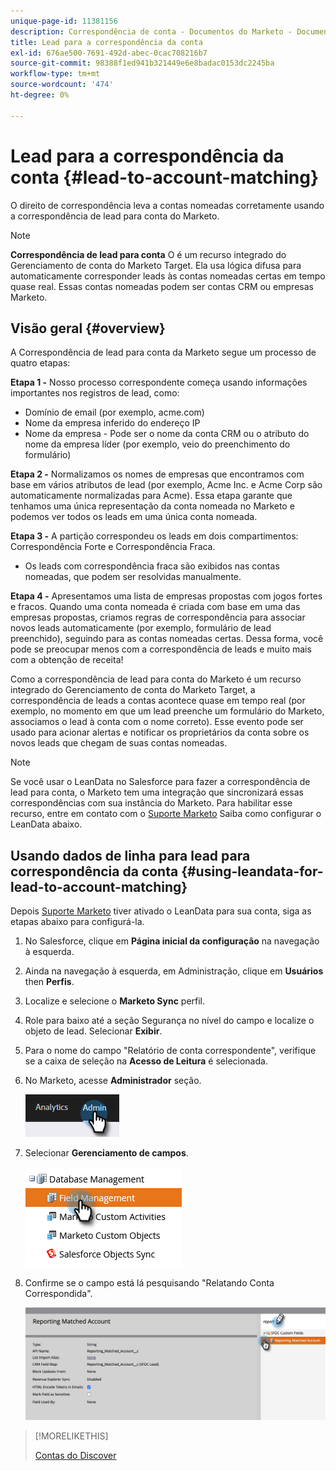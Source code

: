 ```yaml
---
unique-page-id: 11381156
description: Correspondência de conta - Documentos do Marketo - Documentação do produto
title: Lead para a correspondência da conta
exl-id: 676ae500-7691-492d-abec-0cac708216b7
source-git-commit: 98388f1ed941b321449e6e8badac0153dc2245ba
workflow-type: tm+mt
source-wordcount: '474'
ht-degree: 0%

---
```


# Lead para a correspondência da conta {#lead-to-account-matching}

O direito de correspondência leva a contas nomeadas corretamente usando a correspondência de lead para conta do Marketo.

>[!NOTE]
>
>**Correspondência de lead para conta** O é um recurso integrado do Gerenciamento de conta do Marketo Target. Ela usa lógica difusa para automaticamente corresponder leads às contas nomeadas certas em tempo quase real. Essas contas nomeadas podem ser contas CRM ou empresas Marketo.

## Visão geral {#overview}

A Correspondência de lead para conta da Marketo segue um processo de quatro etapas:

**Etapa 1 -** Nosso processo correspondente começa usando informações importantes nos registros de lead, como:

* Domínio de email (por exemplo, acme.com)
* Nome da empresa inferido do endereço IP
* Nome da empresa - Pode ser o nome da conta CRM ou o atributo do nome da empresa líder (por exemplo, veio do preenchimento do formulário)

**Etapa 2 -** Normalizamos os nomes de empresas que encontramos com base em vários atributos de lead (por exemplo, Acme Inc. e Acme Corp são automaticamente normalizadas para Acme). Essa etapa garante que tenhamos uma única representação da conta nomeada no Marketo e podemos ver todos os leads em uma única conta nomeada.

**Etapa 3 -** A partição correspondeu os leads em dois compartimentos: Correspondência Forte e Correspondência Fraca.

* Os leads com correspondência fraca são exibidos nas contas nomeadas, que podem ser resolvidas manualmente.

**Etapa 4 -** Apresentamos uma lista de empresas propostas com jogos fortes e fracos. Quando uma conta nomeada é criada com base em uma das empresas propostas, criamos regras de correspondência para associar novos leads automaticamente (por exemplo, formulário de lead preenchido), seguindo para as contas nomeadas certas. Dessa forma, você pode se preocupar menos com a correspondência de leads e muito mais com a obtenção de receita!

Como a correspondência de lead para conta do Marketo é um recurso integrado do Gerenciamento de conta do Marketo Target, a correspondência de leads a contas acontece quase em tempo real (por exemplo, no momento em que um lead preenche um formulário do Marketo, associamos o lead à conta com o nome correto). Esse evento pode ser usado para acionar alertas e notificar os proprietários da conta sobre os novos leads que chegam de suas contas nomeadas.

>[!NOTE]
>
>Se você usar o LeanData no Salesforce para fazer a correspondência de lead para conta, o Marketo tem uma integração que sincronizará essas correspondências com sua instância do Marketo. Para habilitar esse recurso, entre em contato com o [Suporte Marketo](https://nation.marketo.com/t5/Support/ct-p/Support) Saiba como configurar o LeanData abaixo.

## Usando dados de linha para lead para correspondência da conta {#using-leandata-for-lead-to-account-matching}

Depois [Suporte Marketo](https://nation.marketo.com/t5/Support/ct-p/Support) tiver ativado o LeanData para sua conta, siga as etapas abaixo para configurá-la.

1. No Salesforce, clique em **Página inicial da configuração** na navegação à esquerda.

1. Ainda na navegação à esquerda, em Administração, clique em **Usuários** then **Perfis**.

1. Localize e selecione o **Marketo Sync** perfil.

1. Role para baixo até a seção Segurança no nível do campo e localize o objeto de lead. Selecionar **Exibir**.

1. Para o nome do campo &quot;Relatório de conta correspondente&quot;, verifique se a caixa de seleção na **Acesso de Leitura** é selecionada.

1. No Marketo, acesse **Administrador** seção.

   ![](assets/lead-to-account-matching-1.png)

1. Selecionar **Gerenciamento de campos**.

   ![](assets/lead-to-account-matching-2.png)

1. Confirme se o campo está lá pesquisando &quot;Relatando Conta Correspondida&quot;.

   ![](assets/lead-to-account-matching-3.png)

>[!MORELIKETHIS]
>
>[Contas do Discover](/help/marketo/product-docs/target-account-management/target/named-accounts/discover-accounts.md)
